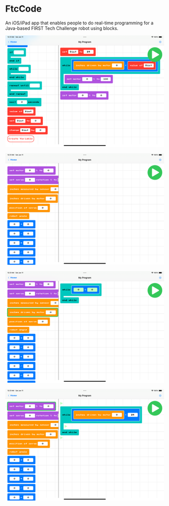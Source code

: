 # FtcCode
An iOS/iPad app that enables people to do real-time programming for a Java-based FIRST Tech Challenge robot using blocks.

<div align="center">
    <img src="images/p3.png" width="600" /><br /><br />
    <img src="images/p0.png" width="600" /><br /><br />
    <img src="images/p1.png" width="600" /><br /><br />
    <img src="images/p2.png" width="600" />
</div>